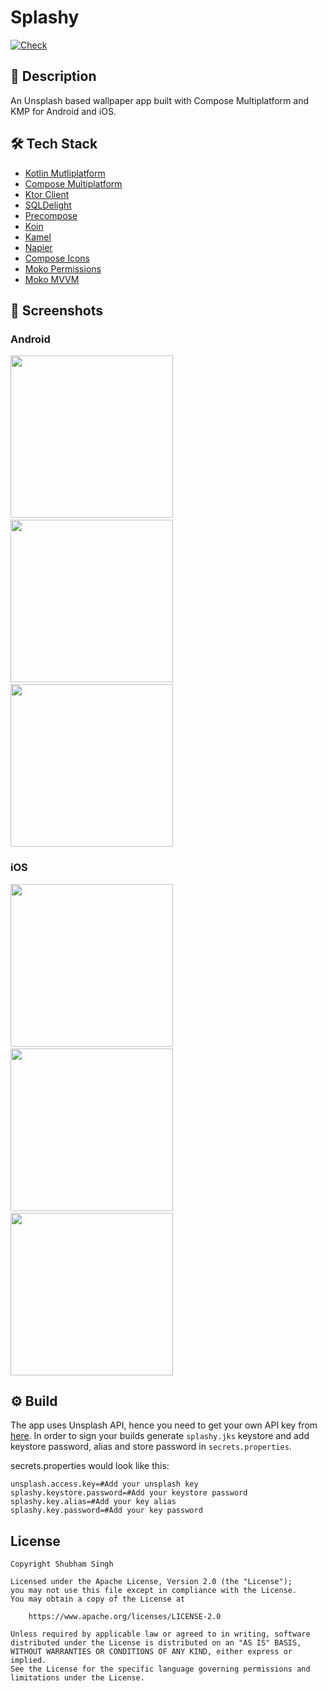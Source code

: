 # Splashy

[![Check](https://github.com/ishubhamsingh/Splashy/actions/workflows/Check.yaml/badge.svg?branch=main)](https://github.com/ishubhamsingh/Splashy/actions/workflows/Check.yaml)

## :scroll: Description
An Unsplash based wallpaper app built with Compose Multiplatform and KMP for Android and iOS.

## :hammer_and_wrench: Tech Stack

- [Kotlin Mutliplatform](https://kotlinlang.org/lp/multiplatform/)
- [Compose Multiplatform](https://www.jetbrains.com/lp/compose-multiplatform/)
- [Ktor Client](https://ktor.io/)
- [SQLDelight](https://cashapp.github.io/sqldelight/2.0.0/)
- [Precompose](https://github.com/Tlaster/PreCompose)
- [Koin](https://insert-koin.io/)
- [Kamel](https://github.com/Kamel-Media/Kamel)
- [Napier](https://github.com/AAkira/Napier)
- [Compose Icons](https://github.com/DevSrSouza/compose-icons)
- [Moko Permissions](https://github.com/icerockdev/moko-permissions)
- [Moko MVVM](https://github.com/icerockdev/moko-mvvm)

## :camera_flash: Screenshots

### Android

<img src="/assets/screenshots/android/Screenshot_2.png" width="260">&emsp;<img src="/assets/screenshots/android/Screenshot_3.png" width="260">&emsp;<img src="/assets/screenshots/android/Screenshot_5.png" width="260">

### iOS

<img src="/assets/screenshots/ios/Screenshot_2.png" width="260">&emsp;<img src="/assets/screenshots/ios/Screenshot_4.png" width="260">&emsp;<img src="/assets/screenshots/ios/Screenshot_6.png" width="260">

## :gear: Build

The app uses Unsplash API, hence you need to get your own API key from [here](https://unsplash.com/documentation).
In order to sign your builds generate `splashy.jks` keystore and add keystore password, alias and store password in `secrets.properties`.

secrets.properties would look like this:
```
unsplash.access.key=#Add your unsplash key
splashy.keystore.password=#Add your keystore password
splashy.key.alias=#Add your key alias
splashy.key.password=#Add your key password
```

## License
```
Copyright Shubham Singh

Licensed under the Apache License, Version 2.0 (the "License");
you may not use this file except in compliance with the License.
You may obtain a copy of the License at

    https://www.apache.org/licenses/LICENSE-2.0

Unless required by applicable law or agreed to in writing, software
distributed under the License is distributed on an "AS IS" BASIS,
WITHOUT WARRANTIES OR CONDITIONS OF ANY KIND, either express or implied.
See the License for the specific language governing permissions and
limitations under the License.
```
